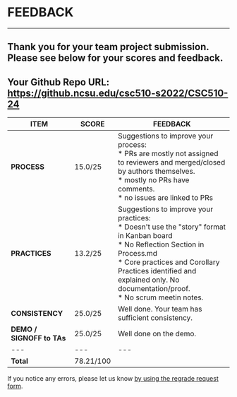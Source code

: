 # FEEDBACK
---
Thank you for your team project submission.                  Please see below for your scores and feedback.
---
## Your Github Repo URL: https://github.ncsu.edu/csc510-s2022/CSC510-24 
| ITEM | SCORE | FEEDBACK |
| --- | --- | --- |
| **PROCESS** | 15.0/25 | Suggestions to improve your process:<br/>*  PRs are mostly not assigned to reviewers and merged/closed by authors themselves.<br/>*  mostly no PRs have comments. <br/>*   no issues are linked to PRs<br/> |
| **PRACTICES** | 13.2/25 | Suggestions to improve your practices:<br>*  Doesn't use the "story" format in Kanban board<br/>*  No Reflection Section in Process.md<br/>*  Core practices and Corollary Practices identified and explained only. No documentation/proof.<br/>*  No scrum meetin notes.<br/> |
| **CONSISTENCY** | 25.0/25 | Well done. Your team has sufficient consistency. |
| **DEMO / SIGNOFF to TAs** | 25.0/25 | Well done on the demo. |
| --- | --- | --- |
| **Total** | 78.21/100 |  |

If you notice any errors, please let us know [by using the regrade request form](https://github.ncsu.edu/CSC-510/Course/blob/main/README.md#homeworkproject-regrade-requests).
